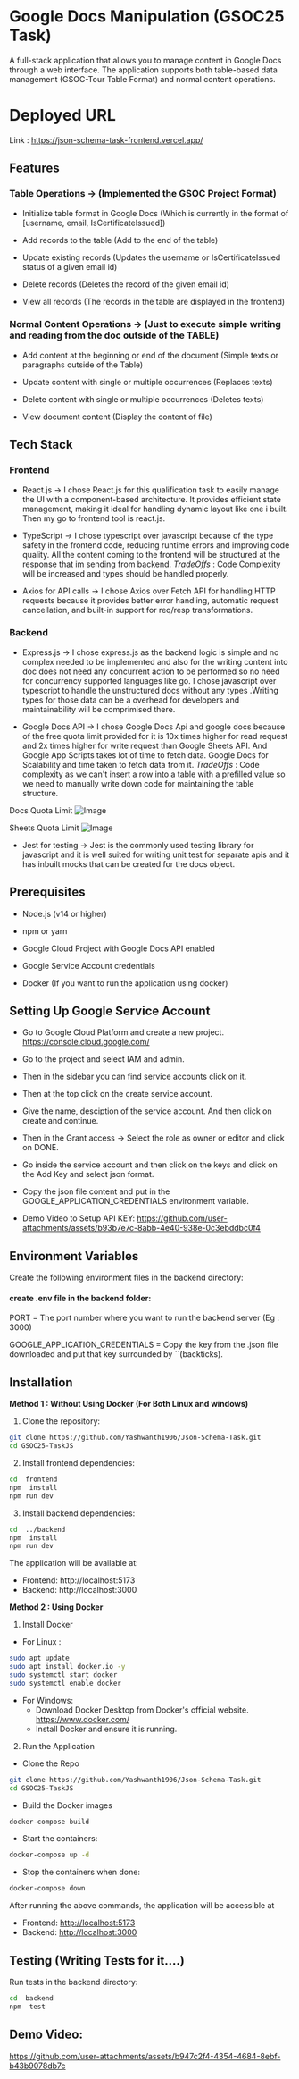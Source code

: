 # Google Docs Manipulation (GSOC25 Task)
A full-stack application that allows you to manage content in Google Docs through a web interface. The application supports both table-based data management (GSOC-Tour Table Format) and normal content operations.

# Deployed URL
Link : https://json-schema-task-frontend.vercel.app/

## Features  

### Table Operations -> (Implemented the GSOC Project Format)

- Initialize table format in Google Docs (Which is currently in the format of [username, email, IsCertificateIssued])

- Add records to the table (Add to the end of the table)

- Update existing records (Updates the username or IsCertificateIssued status of a given email id)

- Delete records (Deletes the record of the given email id)

- View all records (The records in the table are displayed in the frontend)


### Normal Content Operations -> (Just to execute simple writing and reading from the doc outside of the TABLE)

- Add content at the beginning or end of the document (Simple texts or paragraphs outside of the Table)

- Update content with single or multiple occurrences (Replaces texts)

- Delete content with single or multiple occurrences (Deletes texts)

- View document content (Display the content of file)

## Tech Stack  

### Frontend

- React.js -> I chose React.js for this qualification task to easily manage the UI with a component-based architecture. It provides efficient state management, making it ideal for handling dynamic layout like one i built. Then my go to frontend tool is react.js.

- TypeScript -> I chose typescript over javascript because of the type safety in the frontend code, reducing runtime errors and improving code quality. All the content coming to the frontend will be structured at the response that im sending from backend.
*TradeOffs* : Code Complexity will be increased and types should be handled properly.

- Axios for API calls -> I chose Axios over Fetch API for handling HTTP requests because it provides better error handling, automatic request cancellation, and built-in support for req/resp transformations.

### Backend

- Express.js -> I chose express.js as the backend logic is simple and no complex needed to be implemented and also for the writing content into doc does not need any concurrent action to be performed so no need for concurrency supported languages like go. I chose javascript over typescript to handle the unstructured docs without any types .Writing types for those data can be a overhead for developers and maintainability will be comprimised there. 

- Google Docs API -> I chose Google Docs Api and google docs because of the free quota limit provided for it is 10x times higher for read request and 2x times higher for write request than Google Sheets API. And Google App Scripts takes lot of time to fetch data. Google Docs for Scalability and time taken to fetch data from it.
*TradeOffs* :  Code complexity as we can't insert a row into a table with a prefilled value so we need to manually write down code for maintaining the table structure.

Docs Quota Limit
![Image](https://github.com/user-attachments/assets/b4555b89-2439-47c1-bdf7-3bd78a7906e3)

Sheets Quota Limit
![Image](https://github.com/user-attachments/assets/5c6be03f-21b4-4304-99c9-c0b13493f745)

- Jest for testing -> Jest is the commonly used testing library for javascript and it is well suited for writing unit test for separate apis and it has inbuilt mocks that can be created for the docs object.


 ## Prerequisites

- Node.js (v14 or higher)

- npm or yarn

- Google Cloud Project with Google Docs API enabled

- Google Service Account credentials
- Docker (If you want to run the application using docker)

## Setting Up Google Service Account  

- Go to Google Cloud Platform and create a new project. https://console.cloud.google.com/

- Go to the project and select IAM and admin.

- Then in the sidebar you can find service accounts click on it.

- Then at the top click on the create service account.

- Give the name, desciption of the service account. And then click on create and continue.

- Then in the Grant access -> Select the role as owner or editor and click on DONE.

- Go inside the service account and then click on the keys and click on the Add Key and select json format.

- Copy the json file content and put in the GOOGLE_APPLICATION_CREDENTIALS environment variable.

- Demo Video to Setup API KEY:
https://github.com/user-attachments/assets/b93b7e7c-8abb-4e40-938e-0c3ebddbc0f4
  
## Environment Variables

Create the following environment files in the backend directory:

#### create .env file in the backend folder:

PORT = The port number where you want to run the backend server (Eg : 3000)

GOOGLE_APPLICATION_CREDENTIALS = Copy the key from the .json file downloaded and put that key surrounded by ``(backticks).

## Installation
**Method 1 : Without Using Docker (For Both Linux and windows)**
1. Clone the repository:
```bash
git clone https://github.com/Yashwanth1906/Json-Schema-Task.git
cd GSOC25-TaskJS
```
2. Install frontend dependencies:
```bash
cd  frontend
npm  install
npm run dev
```

3. Install backend dependencies:
```bash
cd  ../backend
npm  install
npm run dev
```

The application will be available at:

- Frontend: http://localhost:5173
- Backend: http://localhost:3000

**Method 2 : Using Docker**
1. Install Docker
- For Linux :
```bash
sudo apt update
sudo apt install docker.io -y
sudo systemctl start docker
sudo systemctl enable docker
```
- For Windows:
	-   Download Docker Desktop from Docker's official website. https://www.docker.com/
	-   Install Docker and ensure it is running.
2. Run the Application
- Clone the Repo
```bash
git clone https://github.com/Yashwanth1906/Json-Schema-Task.git 
cd GSOC25-TaskJS
```
- Build the Docker images
```bash
docker-compose build
```
- Start the containers:
```bash
docker-compose up -d
```
- Stop the containers when done:
```bash
docker-compose down
```
After running the above commands, the application will be accessible at 
-   Frontend: [http://localhost:5173](http://localhost:5173)
-   Backend:  [http://localhost:3000](http://localhost:3000)

## Testing (Writing Tests for it....)

Run tests in the backend directory:
```bash
cd  backend
npm  test
```

## Demo Video:
https://github.com/user-attachments/assets/b947c2f4-4354-4684-8ebf-b43b9078db7c
